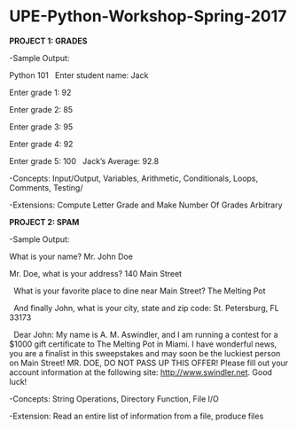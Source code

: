 # UPE-Python-Workshop-Spring-2017

**PROJECT 1: GRADES**

-Sample Output:

Python 101
 
Enter student name:  Jack

Enter grade 1: 92

Enter grade 2: 85

Enter grade 3: 95

Enter grade 4: 92 

Enter grade 5: 100
 
Jack’s Average: 92.8


-Concepts: Input/Output, Variables, Arithmetic, Conditionals, Loops, Comments, Testing/

-Extensions: Compute Letter Grade and Make Number Of Grades Arbitrary

**PROJECT 2: SPAM**

-Sample Output:


What is your name? Mr. John Doe


Mr. Doe, what is your address? 140 Main Street

 
What is your favorite place to dine near Main Street? The Melting Pot

 
And finally John, what is your city, state and zip code: St. Petersburg, FL 33173

 
Dear John:
My name is A. M. Aswindler, and I am running a contest for a $1000 gift certificate to The Melting Pot in Miami.  I have wonderful news, you are a finalist in this sweepstakes and may soon be the luckiest person on Main Street!  MR. DOE, DO NOT PASS UP THIS OFFER!  Please fill out your account information at the following site: http://www.swindler.net.  Good luck!

-Concepts: String Operations, Directory Function, File I/O

-Extension: Read an entire list of information from a file, produce files

